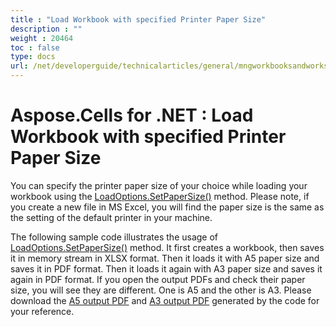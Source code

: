 ```yaml
---
title : "Load Workbook with specified Printer Paper Size" 
description : "" 
weight : 20464 
toc : false
type: docs
url: /net/developerguide/technicalarticles/general/mngworkbooksandworksheets/load+workbook+with+specified+printer+paper+size/
---
```


# Aspose.Cells for .NET : Load Workbook with specified Printer Paper Size


You can specify the printer paper size of your choice while loading your workbook using the [LoadOptions.SetPaperSize()](https://apireference.aspose.com/net/cells/aspose.cells/loadoptions/methods/setpapersize) method. Please note, if you create a new file in MS Excel, you will find the paper size is the same as the setting of the default printer in your machine.

The following sample code illustrates the usage of [LoadOptions.SetPaperSize()](https://apireference.aspose.com/net/cells/aspose.cells/loadoptions/methods/setpapersize) method. It first creates a workbook, then saves it in memory stream in XLSX format. Then it loads it with A5 paper size and saves it in PDF format. Then it loads it again with A3 paper size and saves it again in PDF format. If you open the output PDFs and check their paper size, you will see they are different. One is A5 and the other is A3. Please download the [A5 output PDF](https://docs2.aspose.com/cells/net/attachments/5013825/5115234.pdf) and [A3 output PDF](https://docs2.aspose.com/cells/net/attachments/5013825/5115233.pdf) generated by the code for your reference.

